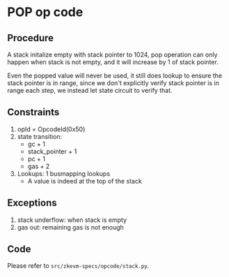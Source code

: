 # POP op code

## Procedure

A stack initalize empty with stack pointer to 1024, pop operation can only happen when stack is not empty, and it will increase by 1 of stack pointer.

Even the popped value will never be used, it still does lookup to ensure the stack pointer is in range, since we don't explicitly verify stack pointer is in range each step, we instead let state circuit to verify that.

## Constraints

1. opId = OpcodeId(0x50)
2. state transition:
   - gc + 1
   - stack_pointer + 1
   - pc + 1
   - gas + 2
3. Lookups: 1 busmapping lookups
   - A value is indeed at the top of the stack

## Exceptions

1. stack underflow: when stack is empty
2. gas out: remaining gas is not enough

## Code

Please refer to `src/zkevm-specs/opcode/stack.py`.
